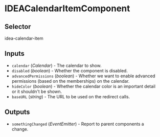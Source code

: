 # IDEACalendarItemComponent

## Selector

idea-calendar-item

## Inputs

- `calendar` (*Calendar*) - The calendar to show.
- `disabled` (*boolean*) - Whether the component is disabled.
- `advancedPermissions` (*boolean*) - Whether we want to enable advanced permissions (based on the memberships) on the calendar.
- `hideColor` (*boolean*) - Whether the calendar color is an important detail or it shouldn't be shown.
- `baseURL` (*string*) - The URL to be used on the redirect calls.

## Outputs

- `somethingChanged` (*EventEmitter<Calendar>*) - Report to parent components a change.
